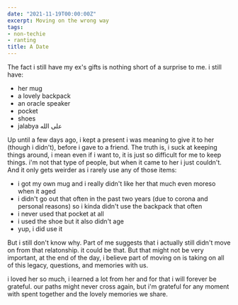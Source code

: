 ```yaml
---
date: "2021-11-19T00:00:00Z"
excerpt: Moving on the wrong way
tags:
- non-techie
- ranting
title: A Date
---
```


The fact i still have my ex's gifts is nothing short of a surprise to me. i still have:

- her mug
- a lovely backpack
- an oracle speaker
- pocket
- shoes 
- jalabya على الله

Up until a few days ago, i kept a present i was meaning to give it to her (though i didn't), before i gave to a friend. The truth is, i suck at keeping things around, i mean even if i want to, it is just so difficult for me to keep things. i'm not that type of people, but when it came to her i just couldn't. And it only gets weirder as i rarely use any of those items:

- i got my own mug and i really didn't like her that much even moreso when it aged
- i didn't go out that often in the past two years (due to corona and personal reasons) so i kinda didn't use the backpack that often
- i never used that pocket at all
- i used the shoe but it also didn't age
- yup, i did use it

But i still don't know why. Part of me suggests that i actually still didn't move on from that relatonship. it could be that. But that might not be very important, at the end of the day, i believe part of moving on is taking on all of this legacy, questions, and memories with us.

i loved her so much, i learned a lot from her and for that i will forever be grateful. our paths might never cross again, but i'm grateful for any moment with spent together and the lovely memories we share. 